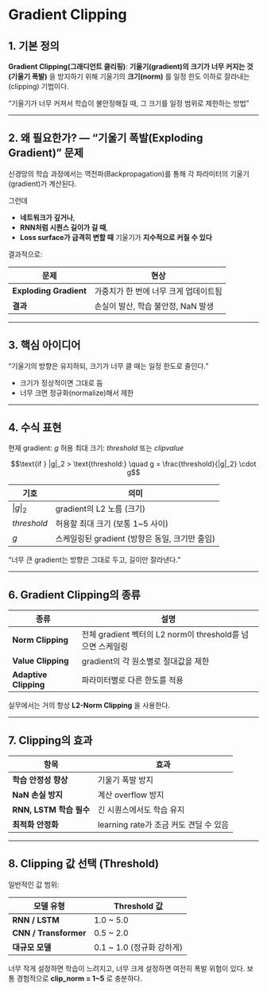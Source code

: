 # Gradient Clipping
## 1. 기본 정의

**Gradient Clipping(그래디언트 클리핑)**: **기울기(gradient)의 크기가 너무 커지는 것(기울기 폭발)** 을 방지하기 위해 기울기의 **크기(norm)** 를 일정 한도 이하로 잘라내는(clipping) 기법이다.

“기울기가 너무 커져서 학습이 불안정해질 때, 그 크기를 일정 범위로 제한하는 방법”

---

## 2. 왜 필요한가? — “기울기 폭발(Exploding Gradient)” 문제

신경망의 학습 과정에서는 역전파(Backpropagation)를 통해 각 파라미터의 기울기(gradient)가 계산된다.

그런데
- **네트워크가 깊거나**,
- **RNN처럼 시퀀스 길이가 길 때**,
- **Loss surface가 급격히 변할 때**
기울기가 **지수적으로 커질 수 있다**

결과적으로:

|문제|현상|
|---|---|
|**Exploding Gradient**|가중치가 한 번에 너무 크게 업데이트됨|
|**결과**|손실이 발산, 학습 불안정, NaN 발생|

---

## 3. 핵심 아이디어

“기울기의 방향은 유지하되, 크기가 너무 클 때는 일정 한도로 줄인다.”

- 크기가 정상적이면 그대로 둠    
- 너무 크면 정규화(normalize)해서 제한

---

## 4. 수식 표현

현재 gradient: $g$
허용 최대 크기: $threshold$ 또는 $clipvalue$

$$\text{if } |g|_2 > \text{threshold:} \quad g = \frac{threshold}{|g|_2} \cdot g$$

| 기호          | 의미                              |
| ----------- | ------------------------------- |
| $\|g\|_2$   | gradient의 L2 노름 (크기)            |
| $threshold$ | 허용할 최대 크기 (보통 1~5 사이)           |
| $g$         | 스케일링된 gradient (방향은 동일, 크기만 줄임) |

“너무 큰 gradient는 방향은 그대로 두고, 길이만 잘라낸다.”

---

## 6. Gradient Clipping의 종류

| 종류                    | 설명                                           |
| --------------------- | -------------------------------------------- |
| **Norm Clipping**     | 전체 gradient 벡터의 L2 norm이 threshold를 넘으면 스케일링 |
| **Value Clipping**    | gradient의 각 원소별로 절대값을 제한                     |
| **Adaptive Clipping** | 파라미터별로 다른 한도를 적용                             |
실무에서는 거의 항상 **L2-Norm Clipping** 을 사용한다.

---

## 7. Clipping의 효과

|항목|효과|
|---|---|
|**학습 안정성 향상**|기울기 폭발 방지|
|**NaN 손실 방지**|계산 overflow 방지|
|**RNN, LSTM 학습 필수**|긴 시퀀스에서도 학습 유지|
|**최적화 안정화**|learning rate가 조금 커도 견딜 수 있음|

---

## 8. Clipping 값 선택 (Threshold)

일반적인 값 범위:

| 모델 유형                 | Threshold 값         |
| --------------------- | ------------------- |
| **RNN / LSTM**        | 1.0 ~ 5.0           |
| **CNN / Transformer** | 0.5 ~ 2.0           |
| **대규모 모델**            | 0.1 ~ 1.0 (정규화 강하게) |

너무 작게 설정하면 학습이 느려지고, 너무 크게 설정하면 여전히 폭발 위험이 있다.
보통 경험적으로 **clip_norm = 1~5** 로 충분하다.